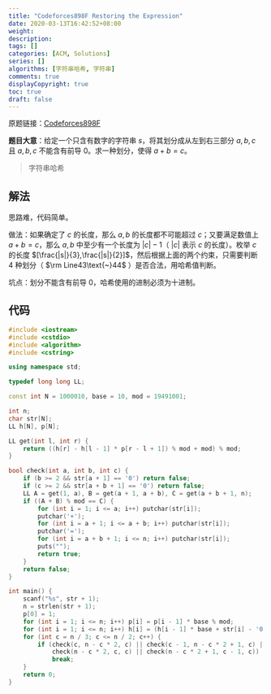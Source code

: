 ```yaml
---
title: "Codeforces898F Restoring the Expression"
date: 2020-03-13T16:42:52+08:00
weight: 
description:
tags: []
categories: [ACM, Solutions]
series: []
algorithms: [字符串哈希, 字符串]
comments: true
displayCopyright: true
toc: true
draft: false
---
```


原题链接：[Codeforces898F](https://codeforces.com/contest/898/problem/F)

**题目大意**：给定一个只含有数字的字符串 $s$，将其划分成从左到右三部分 $a,b,c$ 且 $a,b,c$ 不能含有前导 $0$。求一种划分，使得 $a+b=c$。

<!--more-->

> 字符串哈希

## 解法

思路难，代码简单。

做法：如果确定了 $c$ 的长度，那么 $a,b$ 的长度都不可能超过 $c$；又要满足数值上 $a+b=c$，那么 $a,b$ 中至少有一个长度为 $|c|-1$（ $|c|$ 表示 $c$ 的长度）。枚举 $c$ 的长度 $[\frac{|s|}{3},\frac{|s|}{2}]$，然后根据上面的两个约束，只需要判断 $4$ 种划分（ $\rm Line43\text{~}44$ ）是否合法，用哈希值判断。

坑点：划分不能含有前导 $0$，哈希使用的进制必须为十进制。

## 代码

```cpp
#include <iostream>
#include <cstdio>
#include <algorithm>
#include <cstring>

using namespace std;

typedef long long LL;

const int N = 1000010, base = 10, mod = 19491001;

int n;
char str[N];
LL h[N], p[N];

LL get(int l, int r) {
    return ((h[r] - h[l - 1] * p[r - l + 1]) % mod + mod) % mod;
}

bool check(int a, int b, int c) {
    if (b >= 2 && str[a + 1] == '0') return false;
    if (c >= 2 && str[a + b + 1] == '0') return false;
    LL A = get(1, a), B = get(a + 1, a + b), C = get(a + b + 1, n);
    if ((A + B) % mod == C) {
        for (int i = 1; i <= a; i++) putchar(str[i]);
        putchar('+');
        for (int i = a + 1; i <= a + b; i++) putchar(str[i]);
        putchar('=');
        for (int i = a + b + 1; i <= n; i++) putchar(str[i]);
        puts("");
        return true;
    }
    return false;
}

int main() {
    scanf("%s", str + 1);
    n = strlen(str + 1);
    p[0] = 1;
    for (int i = 1; i <= n; i++) p[i] = p[i - 1] * base % mod; 
    for (int i = 1; i <= n; i++) h[i] = (h[i - 1] * base + str[i] - '0') % mod;
    for (int c = n / 3; c <= n / 2; c++) {
        if (check(c, n - c * 2, c) || check(c - 1, n - c * 2 + 1, c) || 
            check(n - c * 2, c, c) || check(n - c * 2 + 1, c - 1, c))
            break;
    }
    return 0;
}
```

